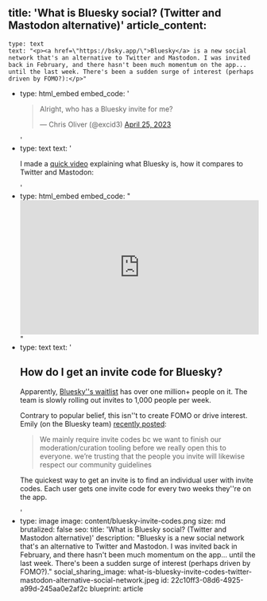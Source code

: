 title: 'What is Bluesky social? (Twitter and Mastodon alternative)'
article_content:
  -
    type: text
    text: "<p><a href=\"https://bsky.app/\">Bluesky</a> is a new social network that's an alternative to Twitter and Mastodon. I was invited back in February, and there hasn't been much momentum on the app... until the last week. There's been a sudden surge of interest (perhaps driven by FOMO?):</p>"
  -
    type: html_embed
    embed_code: '<blockquote class="twitter-tweet tw-align-center"><p lang="en" dir="ltr">Alright, who has a Bluesky invite for me?</p>&mdash; Chris Oliver (@excid3) <a href="https://twitter.com/excid3/status/1650961731722653696?ref_src=twsrc%5Etfw">April 25, 2023</a></blockquote> <script async src="https://platform.twitter.com/widgets.js" charset="utf-8"></script>'
  -
    type: text
    text: '<p>I made a <a href="https://www.youtube.com/watch?v=bs0VXcCs69Q">quick video</a> explaining what Bluesky is, how it compares to Twitter and Mastodon:</p>'
  -
    type: html_embed
    embed_code: "<style>.embed-container { position: relative; padding-bottom: 56.25%; height: 0; overflow: hidden; max-width: 100%; } .embed-container iframe, .embed-container object, .embed-container embed { position: absolute; top: 0; left: 0; width: 100%; height: 100%; }</style><div class='embed-container'><iframe src='https://www.youtube.com/embed/bs0VXcCs69Q?rel=0' frameborder='0' allowfullscreen></iframe></div>"
  -
    type: text
    text: '<h2>How do I get an invite code for Bluesky?</h2><p>Apparently, <a href="https://bsky.app/">Bluesky''s waitlist</a>&nbsp;has over one million+ people on it. The team is slowly rolling out invites to 1,000 people per week.&nbsp;</p><p>Contrary to popular belief, this isn''t to create FOMO or drive interest. Emily (on the Bluesky team) <a href="https://bsky.app/profile/emily.bsky.team/post/3ju7ubhkakk2t">recently posted</a>:</p><blockquote><p>We mainly require invite codes bc we want to finish our moderation/curation tooling before we really open this to everyone. we’re trusting that the people you invite will likewise respect our community guidelines</p></blockquote><p>The quickest way to get an invite is to find an individual user with invite codes. Each user gets one invite code for every two weeks they''re on the app.&nbsp;<br></p>'
  -
    type: image
    image: content/bluesky-invite-codes.png
    size: md
    brutalized: false
seo:
  title: 'What is Bluesky social? (Twitter and Mastodon alternative)'
  description: "Bluesky is a new social network that's an alternative to Twitter and Mastodon. I was invited back in February, and there hasn't been much momentum on the app... until the last week. There's been a sudden surge of interest (perhaps driven by FOMO?)."
social_sharing_image: what-is-bluesky-invite-codes-twitter-mastodon-alternative-social-network.jpeg
id: 22c10ff3-08d6-4925-a99d-245aa0e2af2c
blueprint: article
